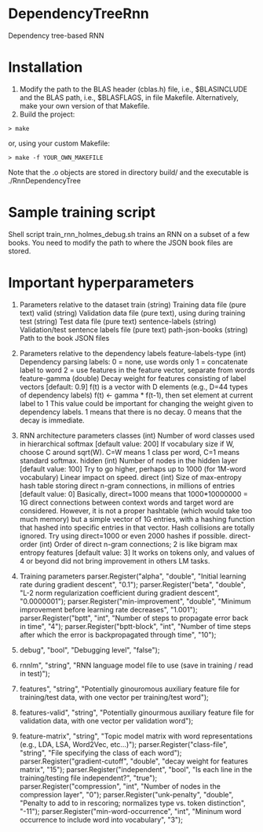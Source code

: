 # DependencyTreeRnn
Dependency tree-based RNN

# Installation
1. Modify the path to the BLAS header (cblas.h) file, i.e., $BLASINCLUDE
   and the BLAS path, i.e., $BLASFLAGS, in file Makefile.
   Alternatively, make your own version of that Makefile.
2. Build the project:
```
> make
```
   or, using your custom Makefile:
```
> make -f YOUR_OWN_MAKEFILE
```
Note that the .o objects are stored in directory build/ and the executable is ./RnnDependencyTree
   
# Sample training script
Shell script train_rnn_holmes_debug.sh trains an RNN on a subset of a few books.
You need to modify the path to where the JSON book files are stored.

# Important hyperparameters

1. Parameters relative to the dataset
   train (string) Training data file (pure text)
   valid (string) Validation data file (pure text), using during training
   test (string) Test data file (pure text)
   sentence-labels (string) Validation/test sentence labels file (pure text)
   path-json-books (string) Path to the book JSON files

2. Parameters relative to the dependency labels
   feature-labels-type (int) Dependency parsing labels:
      0 = none, use words only
      1 = concatenate label to word
      2 = use features in the feature vector, separate from words
   feature-gamma (double) Decay weight for features consisting of label vectors [default: 0.9]
      f(t) is a vector with D elements (e.g., D=44 types of dependency labels)
      f(t) <- gamma * f(t-1), then set element at current label to 1
      This value could be important for changing the weight given to dependency labels.
      1 means that there is no decay. 0 means that the decay is immediate.

3. RNN architecture parameters
   classes (int) Number of word classes used in hierarchical softmax [default value: 200]
      If vocabulary size if W, choose C around sqrt(W). C=W means 1 class per word, C=1 means standard softmax.
   hidden (int) Number of nodes in the hidden layer [default value: 100]
      Try to go higher, perhaps up to 1000 (for 1M-word vocabulary)
      Linear impact on speed.
   direct (int) Size of max-entropy hash table storing direct n-gram connections, in millions of entries [default value: 0]
      Basically, direct=1000 means that 1000*10000000 = 1G direct connections between context words and target word are considered. However, it is not a proper hashtable (which would take too much memory) but a simple vector of 1G entries, with a hashing function that hashed into specific entries in that vector. Hash collisions are totally ignored. Try using direct=1000 or even 2000 hashes if possible.
   direct-order (int) Order of direct n-gram connections; 2 is like bigram max entropy features [default value: 3]
      It works on tokens only, and values of 4 or beyond did not bring improvement in others LM tasks.

4. Training parameters
  parser.Register("alpha", "double", "Initial learning rate during gradient descent", "0.1");
  parser.Register("beta", "double", "L-2 norm regularization coefficient during gradient descent", "0.0000001");
  parser.Register("min-improvement", "double", "Minimum improvement before learning rate decreases", "1.001");
  parser.Register("bptt", "int", "Number of steps to propagate error back in time", "4");
  parser.Register("bptt-block", "int", "Number of time steps after which the error is backpropagated through time", "10");

1. debug", "bool", "Debugging level", "false");
7. rnnlm", "string", "RNN language model file to use (save in training / read in test)");
8. features", "string", "Potentially ginouromous auxiliary feature file for training/test data, with one vector per training/test word");
9. features-valid", "string", "Potentially ginourmous auxiliary feature file for validation data, with one vector per validation word");
10. feature-matrix", "string", "Topic model matrix with word representations (e.g., LDA, LSA, Word2Vec, etc...)");
  parser.Register("class-file", "string", "File specifying the class of each word");
  parser.Register("gradient-cutoff", "double", "decay weight for features matrix", "15");
  parser.Register("independent", "bool", "Is each line in the training/testing file independent?", "true");
  parser.Register("compression", "int", "Number of nodes in the compression layer", "0");
  parser.Register("unk-penalty", "double", "Penalty to add to <unk> in rescoring; normalizes type vs. token distinction", "-11");
  parser.Register("min-word-occurrence", "int", "Mininum word occurrence to include word into vocabulary", "3");
